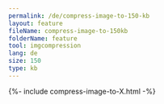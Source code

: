 ```yaml
---
permalink: /de/compress-image-to-150-kb
layout: feature
fileName: compress-image-to-150kb
folderName: feature
tool: imgcompression
lang: de
size: 150
type: kb
---
```


{%- include compress-image-to-X.html -%}
